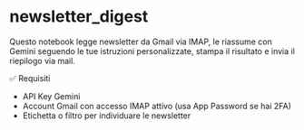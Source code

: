 # newsletter_digest
Questo notebook legge newsletter da Gmail via IMAP, le riassume con Gemini seguendo le tue istruzioni personalizzate, stampa il risultato e invia il riepilogo via mail.

✅ Requisiti
- API Key Gemini
- Account Gmail con accesso IMAP attivo (usa App Password se hai 2FA)
- Etichetta o filtro per individuare le newsletter
